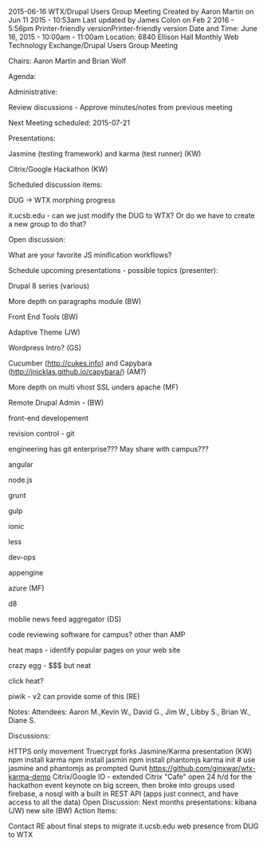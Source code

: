 2015-06-16 WTX/Drupal Users Group Meeting
Created by Aaron Martin on Jun 11 2015 - 10:53am 
Last updated by James Colon on Feb 2 2016 - 5:56pm
Printer-friendly versionPrinter-friendly version
Date and Time: June 16, 2015 - 10:00am - 11:00am
Location:  6840 Ellison Hall
Monthly Web Technology Exchange/Drupal Users Group Meeting

Chairs: Aaron Martin and Brian Wolf

Agenda: 

Administrative:

Review discussions - Approve minutes/notes from previous meeting

Next Meeting scheduled: 2015-07-21



Presentations:

Jasmine (testing framework) and karma (test runner) (KW)

Citrix/Google Hackathon (KW)



Scheduled discussion items:

DUG -> WTX morphing progress

it.ucsb.edu - can we just modify the DUG to WTX?  Or do we have to create a new group to do that?





Open discussion:

What are your favorite JS minification workflows?



Schedule upcoming presentations - possible topics (presenter):

Drupal 8 series (various)

More depth on paragraphs module (BW)

Front End Tools (BW)

Adaptive Theme (JW)

Wordpress Intro? (GS)

Cucumber (http://cukes.info) and Capybara (http://jnicklas.github.io/capybara/) (AM?)

More depth on multi vhost SSL unders apache (MF)

Remote Drupal Admin - (BW)

front-end developement

revision control - git

engineering has git enterprise???  May share with campus???



angular

node.js

grunt

gulp

ionic

less

dev-ops

appengine

azure (MF)

d8

mobile news feed aggregator (DS)

code reviewing software for campus?  other than AMP

heat maps - identify popular pages on your web site

crazy egg - $$$ but neat

click heat?

piwik - v2 can provide some of this (RE)






Notes: 
Attendees: Aaron M.,Kevin W., David G., Jim W., Libby S., Brian W., Diane S.

Discussions:

HTTPS only movement
Truecrypt forks
Jasmine/Karma presentation (KW)
npm install karma
npm install jasmin
npm install phantomjs
karma init   # use jasmine and phantomjs as prompted​
Qunit
https://github.com/ginxwar/wtx-karma-demo
Citrix/Google IO - extended
Citrix "Cafe" open 24 h/d for the hackathon event
keynote on big screen, then broke into groups
used firebase, a nosql with a built in REST API (apps just connect, and have access to all the data)
Open Discussion:
Next months presentations:
kibana (JW)
new site (BW)
Action Items:

Contact RE about final steps to migrate it.ucsb.edu web presence from DUG to WTX